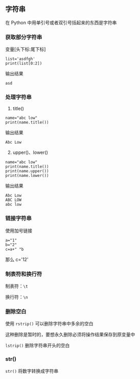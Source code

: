 ## 字符串

在 Python 中用单引号或者双引号括起来的东西是字符串

### 获取部分字符串

变量[头下标:尾下标]

```
list='asdfgh'
print(list[0:2])
```

输出结果

```
asd
```

### 处理字符串

1. title()

```
name="abc low"
print(name.title())
```

输出结果

```
Abc Low
```

2. upper()、lower()

```
name="abc low"
print(name.title())
print(name.upper())
print(name.lower())
```

输出结果

```
Abc Low
ABC LOW
abc low
```

### 链接字符串

使用加号链接

```
a="1"
b="2"
c=a+" "b
```
那么 c='12'

### 制表符和换行符

制表符：`\t`

换行符：`\n`

### 删除空白

使用 `rstrip()` 可以删除字符串中多余的空白

这种删除是暂时的，要想永久删除必须将操作结果保存到原变量中

`lstrip()` 删除字符串开头的空白

### str()

`str()` 将数字转换成字符串